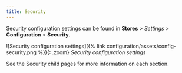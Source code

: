 ```yaml
---
title: Security
---
```


Security configuration settings can be found in **Stores** > _Settings_ > **Configuration** > **Security**.

![Security configuration settings]({% link configuration/assets/config-security.png %}){: .zoom}
*Security configuration settings*

See the Security child pages for more information on each section.
